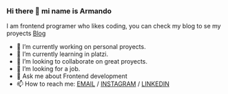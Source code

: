 ### Hi there 👋 mi name is Armando
I am frontend programer who likes coding, you can check my blog to se my proyects [Blog](https://armandochindoy.github.io/)

- 🔭 I’m currently working on personal proyects.
- 🌱 I’m currently learning in platzi.
- 👯 I’m looking to collaborate on great proyects.
- 🤔 I’m looking for a job.
- 💬 Ask me about Frontend development
- 📫 How to reach me: [EMAIL](mailto:armandojchindoy@gmail.com) / [INSTAGRAM](https://www.instagram.com/armandochindoy/) / [LINKEDIN](https://www.linkedin.com/in/armandochindoy/)
